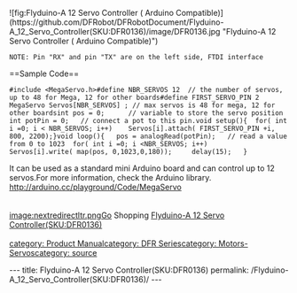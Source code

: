 <p>![fig:Flyduino-A 12 Servo Controller ( Arduino Compatible)](https://github.com/DFRobot/DFRobotDocument/Flyduino-A_12_Servo_Controller(SKU:DFR0136)/image/DFR0136.jpg  "Flyduino-A 12 Servo Controller ( Arduino Compatible)")</p>
<pre><code>NOTE: Pin &quot;RX&quot; and pin &quot;TX&quot; are on the left side, FTDI interface  </code></pre>
<p>==Sample Code==</p>
<pre class="sourceCode cpp"><code class="sourceCode cpp"><span class="ot">#include &lt;MegaServo.h&gt;#define NBR_SERVOS 12  </span><span class="co">// the number of servos, up to 48 for Mega, 12 for other boards#define FIRST_SERVO_PIN 2 MegaServo Servos[NBR_SERVOS] ; // max servos is 48 for mega, 12 for other boardsint pos = 0;      // variable to store the servo position int potPin = 0;   // connect a pot to this pin.void setup(){  for( int i =0; i &lt; NBR_SERVOS; i++)    Servos[i].attach( FIRST_SERVO_PIN +i, 800, 2200);}void loop(){   pos = analogRead(potPin);   // read a value from 0 to 1023  for( int i =0; i &lt;NBR_SERVOS; i++)     Servos[i].write( map(pos, 0,1023,0,180));     delay(15);   }</span></code></pre>
<p>It can be used as a standard mini Arduino board and can control up to 12 servos.For more information, check the Arduino library. <a href="http://arduino.cc/playground/Code/MegaServo">http://arduino.cc/playground/Code/MegaServo</a><br /><br /><br /><a href="image:nextredirectltr.png" title="wikilink">image:nextredirectltr.pngGo</a> Shopping <a href="https://www.dfrobot.com/product-505.html">Flyduino-A 12 Servo Controller(SKU:DFR0136)</a><br /><br /><a href="category:_Product_Manual" title="wikilink">category: Product Manual</a><a href="category:_DFR_Series" title="wikilink">category: DFR Series</a><a href="category:_Motors-Servos" title="wikilink">category: Motors-Servos</a><a href="category:_source" title="wikilink">category: source</a></p>---
title: Flyduino-A 12 Servo Controller(SKU:DFR0136)
permalink: /Flyduino-A_12_Servo_Controller(SKU:DFR0136)/
---

